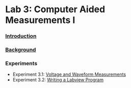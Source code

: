 # Lab 3: Computer Aided Measurements I

### [ Introduction ](./introduction)

### [ Background ](./background)

### Experiments

* Experiment 3.1: [Voltage and Waveform Measurements](./experiment_3-1)
* Experiment 3.2: [Writing a Labview Program](./experiment_3-2)
